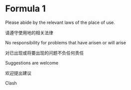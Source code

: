 # Formula 1

Please abide by the relevant laws of the place of use.

请遵守使用地的相关法律

No responsibility for problems that have arisen or will arise

对已出现或将要出现的问题不负任何责任

Suggestions are welcome

欢迎提出建议

Clash
